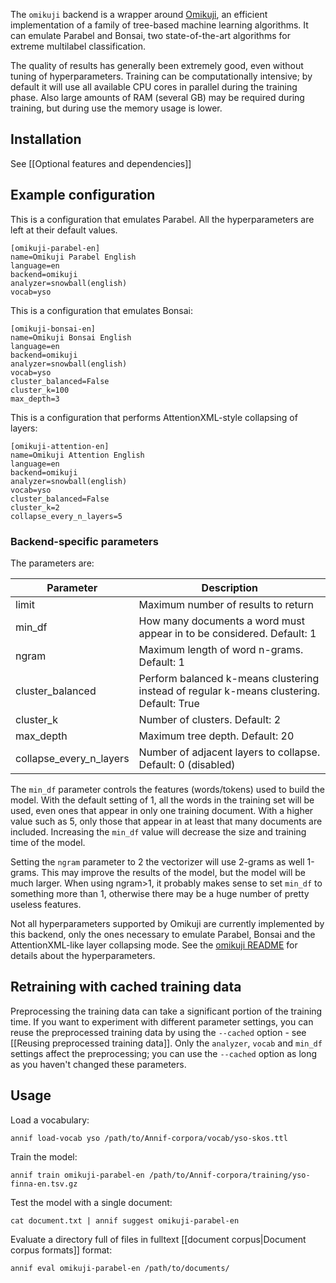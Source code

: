 The `omikuji` backend is a wrapper around [Omikuji](https://github.com/tomtung/omikuji), an efficient implementation of a family of tree-based machine learning algorithms. It can emulate Parabel and Bonsai, two state-of-the-art algorithms for extreme multilabel classification.

The quality of results has generally been extremely good, even without tuning of hyperparameters. Training can be computationally intensive; by default it will use all available CPU cores in parallel during the training phase. Also large amounts of RAM (several GB) may be required during training, but during use the memory usage is lower.

## Installation

See [[Optional features and dependencies]]

## Example configuration

This is a configuration that emulates Parabel. All the hyperparameters are left at their default values.

```
[omikuji-parabel-en]
name=Omikuji Parabel English
language=en
backend=omikuji
analyzer=snowball(english)
vocab=yso
```

This is a configuration that emulates Bonsai:

```
[omikuji-bonsai-en]
name=Omikuji Bonsai English
language=en
backend=omikuji
analyzer=snowball(english)
vocab=yso
cluster_balanced=False
cluster_k=100
max_depth=3
```

This is a configuration that performs AttentionXML-style collapsing of layers:

```
[omikuji-attention-en]
name=Omikuji Attention English
language=en
backend=omikuji
analyzer=snowball(english)
vocab=yso
cluster_balanced=False
cluster_k=2
collapse_every_n_layers=5
```

### Backend-specific parameters

The parameters are:

Parameter |  Description
-------- | --------------------------------------------------
limit | Maximum number of results to return
min_df | How many documents a word must appear in to be considered. Default: 1
ngram | Maximum length of word n-grams. Default: 1
cluster_balanced | Perform balanced k-means clustering instead of regular k-means clustering. Default: True
cluster_k | Number of clusters. Default: 2
max_depth | Maximum tree depth. Default: 20
collapse_every_n_layers | Number of adjacent layers to collapse. Default: 0 (disabled)

The `min_df` parameter controls the features (words/tokens) used to build the model. With the default setting of 1, all the words in the training set will be used, even ones that appear in only one training document. With a higher value such as 5, only those that appear in at least that many documents are included. Increasing the `min_df` value will decrease the size and training time of the model.

Setting the `ngram` parameter to 2 the vectorizer will use 2-grams as well 1-grams. This may improve the results of the model, but the model will be much larger. When using ngram>1, it probably makes sense to set `min_df` to something more than 1, otherwise there may be a huge number of pretty useless features.

Not all hyperparameters supported by Omikuji are currently implemented by this backend, only the ones necessary to emulate Parabel, Bonsai and the AttentionXML-like layer collapsing mode. See the [omikuji README](https://github.com/tomtung/omikuji/blob/master/README.md) for details about the hyperparameters.

## Retraining with cached training data

Preprocessing the training data can take a significant portion of the training time. If you want to experiment with different parameter settings, you can reuse the preprocessed training data by using the `--cached` option - see [[Reusing preprocessed training data]]. Only the `analyzer`, `vocab` and `min_df` settings affect the preprocessing; you can use the `--cached` option as long as you haven't changed these parameters.
## Usage

Load a vocabulary:

    annif load-vocab yso /path/to/Annif-corpora/vocab/yso-skos.ttl

Train the model:

    annif train omikuji-parabel-en /path/to/Annif-corpora/training/yso-finna-en.tsv.gz

Test the model with a single document:

    cat document.txt | annif suggest omikuji-parabel-en

Evaluate a directory full of files in fulltext [[document corpus|Document corpus formats]] format:

    annif eval omikuji-parabel-en /path/to/documents/